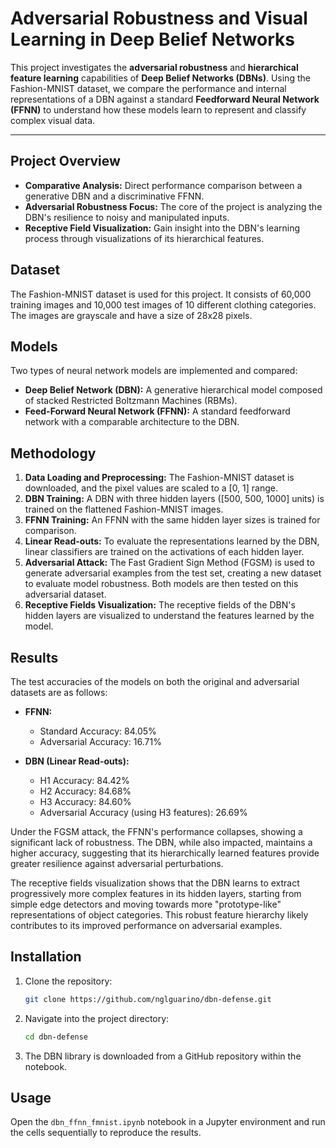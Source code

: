 # Adversarial Robustness and Visual Learning in Deep Belief Networks

This project investigates the **adversarial robustness** and **hierarchical feature learning** capabilities of **Deep Belief Networks (DBNs)**. Using the Fashion-MNIST dataset, we compare the performance and internal representations of a DBN against a standard **Feedforward Neural Network (FFNN)** to understand how these models learn to represent and classify complex visual data.

---

## Project Overview

* **Comparative Analysis:** Direct performance comparison between a generative DBN and a discriminative FFNN.
* **Adversarial Robustness Focus:** The core of the project is analyzing the DBN's resilience to noisy and manipulated inputs.
* **Receptive Field Visualization:** Gain insight into the DBN's learning process through visualizations of its hierarchical features.

## Dataset

The Fashion-MNIST dataset is used for this project. It consists of 60,000 training images and 10,000 test images of 10 different clothing categories. The images are grayscale and have a size of 28x28 pixels.

## Models

Two types of neural network models are implemented and compared:

* **Deep Belief Network (DBN):** A generative hierarchical model composed of stacked Restricted Boltzmann Machines (RBMs).
* **Feed-Forward Neural Network (FFNN):** A standard feedforward network with a comparable architecture to the DBN.

## Methodology

1.  **Data Loading and Preprocessing:** The Fashion-MNIST dataset is downloaded, and the pixel values are scaled to a [0, 1] range.
2.  **DBN Training:** A DBN with three hidden layers ([500, 500, 1000] units) is trained on the flattened Fashion-MNIST images.
3.  **FFNN Training:** An FFNN with the same hidden layer sizes is trained for comparison.
4.  **Linear Read-outs:** To evaluate the representations learned by the DBN, linear classifiers are trained on the activations of each hidden layer.
5.  **Adversarial Attack:** The Fast Gradient Sign Method (FGSM) is used to generate adversarial examples from the test set, creating a new dataset to evaluate model robustness. Both models are then tested on this adversarial dataset.
6.  **Receptive Fields Visualization:** The receptive fields of the DBN's hidden layers are visualized to understand the features learned by the model.


## Results

The test accuracies of the models on both the original and adversarial datasets are as follows:

* **FFNN:**
    * Standard Accuracy: 84.05%
    * Adversarial Accuracy: 16.71%


* **DBN (Linear Read-outs):**
    * H1 Accuracy: 84.42%
    * H2 Accuracy: 84.68%
    * H3 Accuracy: 84.60%
    * Adversarial Accuracy (using H3 features): 26.69%



Under the FGSM attack, the FFNN's performance collapses, showing a significant lack of robustness. The DBN, while also impacted, maintains a higher accuracy, suggesting that its hierarchically learned features provide greater resilience against adversarial perturbations.

The receptive fields visualization shows that the DBN learns to extract progressively more complex features in its hidden layers, starting from simple edge detectors and moving towards more "prototype-like" representations of object categories. This robust feature hierarchy likely contributes to its improved performance on adversarial examples.


## Installation

1.  Clone the repository:
    ```bash
    git clone https://github.com/nglguarino/dbn-defense.git
    ```
2.  Navigate into the project directory:
    ```bash
    cd dbn-defense
    ```
3.  The DBN library is downloaded from a GitHub repository within the notebook.


## Usage

Open the `dbn_ffnn_fmnist.ipynb` notebook in a Jupyter environment and run the cells sequentially to reproduce the results.